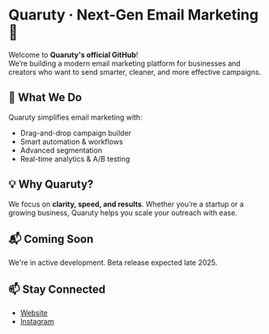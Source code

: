 # Quaruty · Next-Gen Email Marketing 🚀

Welcome to **Quaruty's official GitHub**!  
We’re building a modern email marketing platform for businesses and creators who want to send smarter, cleaner, and more effective campaigns.

## 🌟 What We Do

Quaruty simplifies email marketing with:
- Drag-and-drop campaign builder  
- Smart automation & workflows  
- Advanced segmentation  
- Real-time analytics & A/B testing

## 💡 Why Quaruty?
We focus on **clarity, speed, and results**. Whether you’re a startup or a growing business, Quaruty helps you scale your outreach with ease.

## 📬 Coming Soon
We're in active development. Beta release expected late 2025.

## 📫 Stay Connected
- [Website](https://quaruty.com)  
- [Instagram](https://instagram.com/quaruty)  
